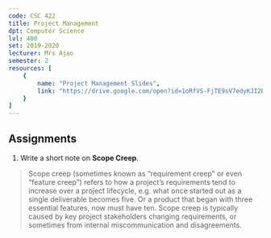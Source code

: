 ```yaml
---
code: CSC 422
title: Project Management
dpt: Computer Science
lvl: 400
set: 2019-2020
lecturer: Mrs Ajao
semester: 2
resources: [
    {
        name: "Project Management Slides",
        link: "https://drive.google.com/open?id=1oRfVS-FjTE9sV7edyKJI2EPj4-9dQAFh"
    }
]
---
```


## Assignments

1. Write a short note on **Scope Creep**.

> Scope creep (sometimes known as “requirement creep” or even “feature creep”) refers to how a project’s requirements tend to increase over a project lifecycle, e.g. what once started out as a single deliverable becomes five. Or a product that began with three essential features, now must have ten. Scope creep is typically caused by key project stakeholders changing requirements, or sometimes from internal miscommunication and disagreements.
